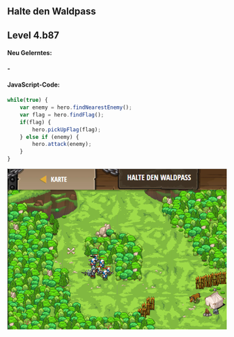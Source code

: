 ## **Halte den Waldpass**
## Level 4.b87

#### Neu Gelerntes:
<b>-</b>

[comment]: <> (Was wurde gelernt und wie funktioniert die Technik?)

#### JavaScript-Code:
```js
while(true) {
    var enemy = hero.findNearestEnemy();
    var flag = hero.findFlag();
    if(flag) {
        hero.pickUpFlag(flag);
    } else if (enemy) {
        hero.attack(enemy);
    }
}
```
![image](lvl4_b87.png)